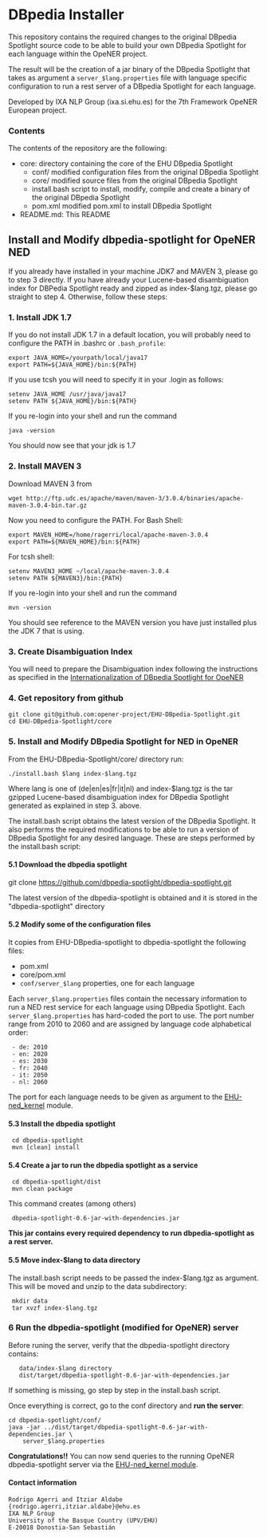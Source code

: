 # DBpedia Installer

This repository contains the required changes to the original DBpedia Spotlight
source code to be able to build your own DBpedia Spotlight for each language
within the OpeNER project.

The result will be the creation of a jar binary of the DBpedia Spotlight that
takes as argument a `server_$lang.properties` file with language specific
configuration to run a rest server of a DBpedia Spotlight for each language.

Developed by IXA NLP Group (ixa.si.ehu.es) for the 7th Framework OpeNER
European project.

### Contents

The contents of the repository are the following:

* core: directory containing the core of the EHU DBpedia Spotlight
  * conf/ modified configuration files from the original DBpedia Spotlight
  * core/ modified source files from the original DBpedia Spotlight
  * install.bash script to install, modify, compile and create a binary of
    the original DBpedia Spotlight
  * pom.xml modified pom.xml to install DBpedia Spotlight
* README.md: This README

## Install and Modify dbpedia-spotlight for OpeNER NED

If you already have installed in your machine JDK7 and MAVEN 3, please go to
step 3 directly. If you have already your Lucene-based disambiguation index for
DBPedia Spotlight ready and zipped as index-$lang.tgz, please go straight to
step 4.  Otherwise, follow these steps:

### 1. Install JDK 1.7

If you do not install JDK 1.7 in a default location, you will probably need to
configure the PATH in .bashrc or `.bash_profile`:

    export JAVA_HOME=/yourpath/local/java17
    export PATH=${JAVA_HOME}/bin:${PATH}


If you use tcsh you will need to specify it in your .login as follows:

    setenv JAVA_HOME /usr/java/java17
    setenv PATH ${JAVA_HOME}/bin:${PATH}


If you re-login into your shell and run the command

    java -version


You should now see that your jdk is 1.7

### 2. Install MAVEN 3

Download MAVEN 3 from

    wget http://ftp.udc.es/apache/maven/maven-3/3.0.4/binaries/apache-maven-3.0.4-bin.tar.gz

Now you need to configure the PATH. For Bash Shell:

    export MAVEN_HOME=/home/ragerri/local/apache-maven-3.0.4
    export PATH=${MAVEN_HOME}/bin:${PATH}

For tcsh shell:

    setenv MAVEN3_HOME ~/local/apache-maven-3.0.4
    setenv PATH ${MAVEN3}/bin:{PATH}

If you re-login into your shell and run the command

    mvn -version

You should see reference to the MAVEN version you have just installed plus the JDK 7 that is using.

### 3. Create Disambiguation Index

You will need to prepare the Disambiguation index following the instructions as
specified in the [Internationalization of DBpedia Spotlight for OpeNER](https://github.com/opener-project/EHU-DBpedia-Spotlight/wiki/DBpedia-Spotlight-Internationalization-for-OpeNER )

### 4. Get repository from github

    git clone git@github.com:opener-project/EHU-DBpedia-Spotlight.git
    cd EHU-DBpedia-Spotlight/core

### 5. Install and Modify DBpedia Spotlight for NED in OpeNER

From the EHU-DBpedia-Spotlight/core/ directory run:

    ./install.bash $lang index-$lang.tgz


Where lang is one of (de|en|es|fr|it|nl) and index-$lang.tgz is the tar gzipped
Lucene-based disambiguation index for DBpedia Spotlight generated as explained
in step 3. above.

The install.bash script obtains the latest version of the DBpedia Spotlight. It
also performs the required modifications to be able to run a version of DBpedia
Spotlight for any desired language. These are steps performed by the
install.bash script:

#### 5.1 Download the dbpedia spotlight

   git clone https://github.com/dbpedia-spotlight/dbpedia-spotlight.git

The latest version of the dbpedia-spotlight is obtained and it is stored in the
"dbpedia-spotlight" directory

#### 5.2 Modify some of the configuration files

It copies from EHU-DBpedia-spotlight to dbpedia-spotlight the following files:

* pom.xml
* core/pom.xml
* `conf/server_$lang` properties, one for each language

Each `server_$lang.properties` files contain the necessary information to run a
NED rest service for each language using DBpedia Spotlight. Each
`server_$lang.properties` has hard-coded the port to use. The port number range
from 2010 to 2060 and are assigned by language code alphabetical order:

     - de: 2010
     - en: 2020
     - es: 2030
     - fr: 2040
     - it: 2050
     - nl: 2060

The port for each language needs to be given as argument to the
[EHU-ned\_kernel](https://github.com/opener-project/EHU-ned_kernel) module.

#### 5.3 Install the dbpedia spotlight

     cd dbpedia-spotlight
     mvn [clean] install

#### 5.4 Create a jar to run the dbpedia spotlight as a service

     cd dbpedia-spotlight/dist
     mvn clean package

This command creates (among others)

     dbpedia-spotlight-0.6-jar-with-dependencies.jar

**This jar contains every required dependency to run dbpedia-spotlight as a
rest server.**


#### 5.5 Move index-$lang to data directory

The install.bash script needs to be passed the index-$lang.tgz as argument.
This will be moved and unzip to the data subdirectory:

     mkdir data
     tar xvzf index-$lang.tgz


### 6 Run the dbpedia-spotlight (modified for OpeNER) server

Before runing the server, verify that the dbpedia-spotlight directory contains:

       data/index-$lang directory
       dist/target/dbpedia-spotlight-0.6-jar-with-dependencies.jar

If something is missing, go step by step in the install.bash script.

Once everything is correct, go to the conf directory and **run the server**:

    cd dbpedia-spotlight/conf/
    java -jar ../dist/target/dbpedia-spotlight-0.6-jar-with-dependencies.jar \
        server_$lang.properties

**Congratulations!!** You can now send queries to the running OpeNER
dbpedia-spotlight server via the [EHU-ned\_kernel module](https://github.com/opener-project/EHU-ned_kernel).

#### Contact information

    Rodrigo Agerri and Itziar Aldabe
    {rodrigo.agerri,itziar.aldabe}@ehu.es
    IXA NLP Group
    University of the Basque Country (UPV/EHU)
    E-20018 Donostia-San Sebastián
